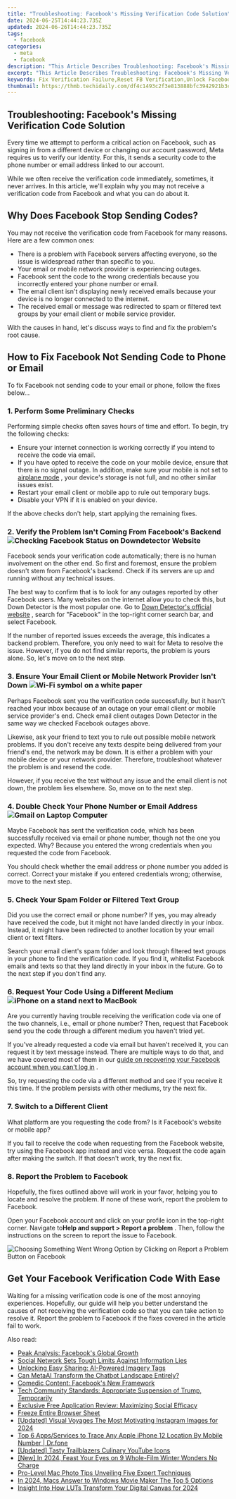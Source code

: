 ```yaml
---
title: "Troubleshooting: Facebook's Missing Verification Code Solution"
date: 2024-06-25T14:44:23.735Z
updated: 2024-06-26T14:44:23.735Z
tags:
  - facebook
categories:
  - meta
  - facebook
description: "This Article Describes Troubleshooting: Facebook's Missing Verification Code Solution"
excerpt: "This Article Describes Troubleshooting: Facebook's Missing Verification Code Solution"
keywords: Fix Verification Failure,Reset FB Verification,Unlock Facebook Sign-Up,FB Sign-In Help,Resolve Verification Error,Re-Enter Facebook Code,Regain Verified Access
thumbnail: https://thmb.techidaily.com/df4c1493c2f3e813888bfc3942921b3c21459900f9f223dcb15b2289e52ca077.jpg
---
```


## Troubleshooting: Facebook's Missing Verification Code Solution

 Every time we attempt to perform a critical action on Facebook, such as signing in from a different device or changing our account password, Meta requires us to verify our identity. For this, it sends a security code to the phone number or email address linked to our account.

 While we often receive the verification code immediately, sometimes, it never arrives. In this article, we'll explain why you may not receive a verification code from Facebook and what you can do about it.

## Why Does Facebook Stop Sending Codes?

 You may not receive the verification code from Facebook for many reasons. Here are a few common ones:

* There is a problem with Facebook servers affecting everyone, so the issue is widespread rather than specific to you.
* Your email or mobile network provider is experiencing outages.
* Facebook sent the code to the wrong credentials because you incorrectly entered your phone number or email.
* The email client isn't displaying newly received emails because your device is no longer connected to the internet.
* The received email or message was redirected to spam or filtered text groups by your email client or mobile service provider.

 With the causes in hand, let's discuss ways to find and fix the problem's root cause.

## How to Fix Facebook Not Sending Code to Phone or Email

 To fix Facebook not sending code to your email or phone, follow the fixes below...

### 1\. Perform Some Preliminary Checks

 Performing simple checks often saves hours of time and effort. To begin, try the following checks:

* Ensure your internet connection is working correctly if you intend to receive the code via email.
* If you have opted to receive the code on your mobile device, ensure that there is no signal outage. In addition, make sure your mobile is not set to [airplane mode](https://www.makeuseof.com/tag/android-airplane-mode/) , your device's storage is not full, and no other similar issues exist.
* Restart your email client or mobile app to rule out temporary bugs.
* Disable your VPN if it is enabled on your device.

 If the above checks don't help, start applying the remaining fixes.

### 2\. Verify the Problem Isn't Coming From Facebook's Backend ![Checking Facebook Status on Downdetector Website](https://static1.makeuseofimages.com/wordpress/wp-content/uploads/2022/03/1-Checking-Facebook-Status-on-Downdetector-Website.jpg)

 Facebook sends your verification code automatically; there is no human involvement on the other end. So first and foremost, ensure the problem doesn't stem from Facebook's backend. Check if its servers are up and running without any technical issues.

 The best way to confirm that is to look for any outages reported by other Facebook users. Many websites on the internet allow you to check this, but Down Detector is the most popular one. Go to [Down Detector's official website](https://downdetector.com/) , search for "Facebook" in the top-right corner search bar, and select Facebook.

 If the number of reported issues exceeds the average, this indicates a backend problem. Therefore, you only need to wait for Meta to resolve the issue. However, if you do not find similar reports, the problem is yours alone. So, let's move on to the next step.

### 3\. Ensure Your Email Client or Mobile Network Provider Isn't Down ![Wi-Fi symbol on a white paper](https://static1.makeuseofimages.com/wordpress/wp-content/uploads/2022/09/Wifi-slow-down-103.jpg)

 Perhaps Facebook sent you the verification code successfully, but it hasn't reached your inbox because of an outage on your email client or mobile service provider's end. Check email client outages Down Detector in the same way we checked Facebook outages above.

 Likewise, ask your friend to text you to rule out possible mobile network problems. If you don't receive any texts despite being delivered from your friend's end, the network may be down. It is either a problem with your mobile device or your network provider. Therefore, troubleshoot whatever the problem is and resend the code.

 However, if you receive the text without any issue and the email client is not down, the problem lies elsewhere. So, move on to the next step.

### 4\. Double Check Your Phone Number or Email Address ![Gmail on Laptop Computer](https://static1.makeuseofimages.com/wordpress/wp-content/uploads/2022/07/gmail-on-laptop-computer.jpg)

 Maybe Facebook has sent the verification code, which has been successfully received via email or phone number, though not the one you expected. Why? Because you entered the wrong credentials when you requested the code from Facebook.

 You should check whether the email address or phone number you added is correct. Correct your mistake if you entered credentials wrong; otherwise, move to the next step.

### 5\. Check Your Spam Folder or Filtered Text Group

 Did you use the correct email or phone number? If yes, you may already have received the code, but it might not have landed directly in your inbox. Instead, it might have been redirected to another location by your email client or text filters.

 Search your email client's spam folder and look through filtered text groups in your phone to find the verification code. If you find it, whitelist Facebook emails and texts so that they land directly in your inbox in the future. Go to the next step if you don't find any.

### 6\. Request Your Code Using a Different Medium ![iPhone on a stand next to MacBook](https://static1.makeuseofimages.com/wordpress/wp-content/uploads/2023/01/iphone-on-a-stand-next-to-a-macbook.jpg)

 Are you currently having trouble receiving the verification code via one of the two channels, i.e., email or phone number? Then, request that Facebook send you the code through a different medium you haven't tried yet.

 If you've already requested a code via email but haven't received it, you can request it by text message instead. There are multiple ways to do that, and we have covered most of them in our [guide on recovering your Facebook account when you can't log in](https://www.makeuseof.com/tag/recover-facebook-account-longer-log/) .

 So, try requesting the code via a different method and see if you receive it this time. If the problem persists with other mediums, try the next fix.

### 7\. Switch to a Different Client

 What platform are you requesting the code from? Is it Facebook's website or mobile app?

 If you fail to receive the code when requesting from the Facebook website, try using the Facebook app instead and vice versa. Request the code again after making the switch. If that doesn't work, try the next fix.

### 8\. Report the Problem to Facebook

 Hopefully, the fixes outlined above will work in your favor, helping you to locate and resolve the problem. If none of these work, report the problem to Facebook.

 Open your Facebook account and click on your profile icon in the top-right corner. Navigate to**Help and support > Report a problem** . Then, follow the instructions on the screen to report the issue to Facebook.

![Choosing Something Went Wrong Option by Clicking on Report a Problem Button on Facebook](https://static1.makeuseofimages.com/wordpress/wp-content/uploads/2022/09/Image-8-Choosing-Something-Went-Wrong-Option-by-Clicking-on-Report-a-Problem-Button-on-Facebook.jpg)

## Get Your Facebook Verification Code With Ease

 Waiting for a missing verification code is one of the most annoying experiences. Hopefully, our guide will help you better understand the causes of not receiving the verification code so that you can take action to resolve it. Report the problem to Facebook if the fixes covered in the article fail to work.


<ins class="adsbygoogle"
     style="display:block"
     data-ad-format="autorelaxed"
     data-ad-client="ca-pub-7571918770474297"
     data-ad-slot="1223367746"></ins>



<ins class="adsbygoogle"
     style="display:block"
     data-ad-client="ca-pub-7571918770474297"
     data-ad-slot="8358498916"
     data-ad-format="auto"
     data-full-width-responsive="true"></ins>

<span class="atpl-alsoreadstyle">Also read:</span>
<div><ul>
<li><a href="https://facebook.techidaily.com/peak-analysis-facebooks-global-growth/"><u>Peak Analysis: Facebook's Global Growth</u></a></li>
<li><a href="https://facebook.techidaily.com/social-network-sets-tough-limits-against-information-lies/"><u>Social Network Sets Tough Limits Against Information Lies</u></a></li>
<li><a href="https://facebook.techidaily.com/unlocking-easy-sharing-ai-powered-imagery-tags/"><u>Unlocking Easy Sharing: AI-Powered Imagery Tags</u></a></li>
<li><a href="https://facebook.techidaily.com/can-metaai-transform-the-chatbot-landscape-entirely/"><u>Can MetaAI Transform the Chatbot Landscape Entirely?</u></a></li>
<li><a href="https://facebook.techidaily.com/comedic-content-facebooks-new-framework/"><u>Comedic Content: Facebook's New Framework</u></a></li>
<li><a href="https://facebook.techidaily.com/tech-community-standards-appropriate-suspension-of-trump-temporarily/"><u>Tech Community Standards: Appropriate Suspension of Trump, Temporarily</u></a></li>
<li><a href="https://facebook.techidaily.com/exclusive-free-application-review-maximizing-social-efficacy/"><u>Exclusive Free Application Review: Maximizing Social Efficacy</u></a></li>
<li><a href="https://screen-sharing-recording.techidaily.com/freeze-entire-browser-sheet/"><u>Freeze Entire Browser Sheet</u></a></li>
<li><a href="https://instagram-video-recordings.techidaily.com/updated-visual-voyages-the-most-motivating-instagram-images-for-2024/"><u>[Updated] Visual Voyages  The Most Motivating Instagram Images for 2024</u></a></li>
<li><a href="https://ios-location-track.techidaily.com/top-6-appsservices-to-trace-any-apple-iphone-12-location-by-mobile-number-drfone-by-drfone-virtual-ios/"><u>Top 6 Apps/Services to Trace Any Apple iPhone 12 Location By Mobile Number | Dr.fone</u></a></li>
<li><a href="https://facebook-video-footage.techidaily.com/updated-tasty-trailblazers-culinary-youtube-icons/"><u>[Updated] Tasty Trailblazers  Culinary YouTube Icons</u></a></li>
<li><a href="https://eaxpv-info.techidaily.com/new-in-2024-feast-your-eyes-on-9-whole-film-winter-wonders-no-charge/"><u>[New] In 2024, Feast Your Eyes on 9 Whole-Film Winter Wonders  No Charge</u></a></li>
<li><a href="https://screen-mirroring-recording.techidaily.com/pro-level-mac-photo-tips-unveiling-five-expert-techniques/"><u>Pro-Level Mac Photo Tips  Unveiling Five Expert Techniques</u></a></li>
<li><a href="https://ai-video-apps.techidaily.com/in-2024-macs-answer-to-windows-movie-maker-the-top-5-options/"><u>In 2024, Macs Answer to Windows Movie Maker The Top 5 Options</u></a></li>
<li><a href="https://some-guidance.techidaily.com/insight-into-how-luts-transform-your-digital-canvas-for-2024/"><u>Insight Into How LUTs Transform Your Digital Canvas for 2024</u></a></li>
</ul></div>
